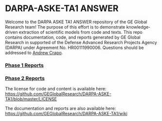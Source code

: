 # DARPA-ASKE-TA1 ANSWER

Welcome to the DARPA ASKE TA1 ANSWER repository of the GE Global Research team! The purpose of this effort is to demonstrate knowledge-driven extraction of scientific models from code and texts. This repo contains documentation, code, and reports generated by GE Global Research in supported of the Defense Advanced Research Projects Agency (DARPA) under Agreement No. HR00111990006. Questions should be addressed to [Andrew Crapo](mailto:crapo@research.ge.com).

### [Phase 1 Reports](https://github.com/GEGlobalResearch/DARPA-ASKE-TA1/wiki#phase-1-november-2018-through-april-2019)
### [Phase 2 Reports](https://github.com/GEGlobalResearch/DARPA-ASKE-TA1/wiki#phase-2-may-2019-through-april-2020)

The license for code and content is available here:
https://github.com/GEGlobalResearch/DARPA-ASKE-TA1/blob/master/LICENSE

The documentation and reports are also available here:
https://github.com/GEGlobalResearch/DARPA-ASKE-TA1/wiki
